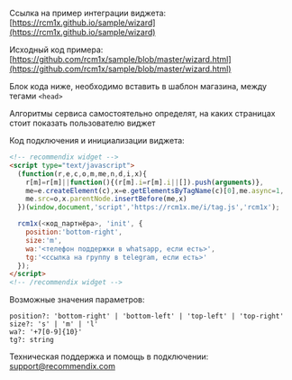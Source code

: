 Ссылка на пример интеграции виджета: [https://rcm1x.github.io/sample/wizard](https://rcm1x.github.io/sample/wizard)

Исходный код примера: [https://github.com/rcm1x/sample/blob/master/wizard.html](https://github.com/rcm1x/sample/blob/master/wizard.html)


Блок кода ниже, необходимо вставить в шаблон магазина, между тегами ```<head>```

Алгоритмы сервиса самостоятельно определят, на каких страницах стоит показать пользователю виджет


Код подключения и инициализации виджета:

```html
<!-- recommendix widget -->
<script type="text/javascript">
  (function(r,e,c,o,m,me,n,d,i,x){
    r[m]=r[m]||function(){(r[m].i=r[m].i||[]).push(arguments)},
    me=e.createElement(c),x=e.getElementsByTagName(c)[0],me.async=1,
    me.src=o,x.parentNode.insertBefore(me,x)
  })(window,document,'script','https://rcm1x.me/i/tag.js','rcm1x');

  rcm1x(<код_партнёра>, 'init', {
    position:'bottom-right',
    size:'m',
    wa:'<телефон поддержки в whatsapp, если есть>',
    tg:'<ссылка на группу в telegram, если есть>'
  });
</script>
<!-- /recommendix widget -->
```


Возможные значения параметров:

```JS
position?: 'bottom-right' | 'bottom-left' | 'top-left' | 'top-right'
size?: 's' | 'm' | 'l'
wa?: '+7[0-9]{10}'
tg?: string
```

Техническая поддержка и помощь в подключении: [support@recommendix.com](mailto:support@recommendix.com)
